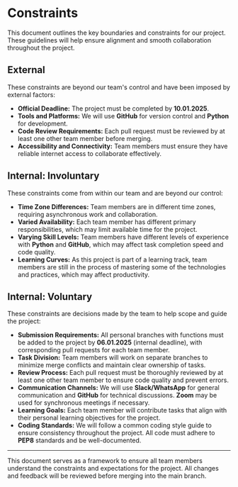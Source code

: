 <!-- this template is for inspiration, feel free to change it however you like! -->

# Constraints

This document outlines the key boundaries and constraints for our project.
These guidelines will help ensure alignment and smooth collaboration throughout
the project.

## External

<!--
  constraints coming from the outside that your team has no control over:
  - project deadlines
  - number of unit tests required to pass a code review
  - technologies (sometimes a client will tell you what to use)
  - power or connectivity
  - ...
-->
These constraints are beyond our team's control and have
been imposed by external factors:

- **Official Deadline:** The project must be completed by **10.01.2025**.
- **Tools and Platforms:** We will use **GitHub** for version
control and **Python** for development.
- **Code Review Requirements:** Each pull request must be reviewed
by at least one other team member before merging.
- **Accessibility and Connectivity:** Team members must ensure they have reliable
internet access to collaborate effectively.

## Internal: Involuntary

<!--
  constraints that come from within your team, and you have no control over:
  - each of your individual skill levels
  - amount of time available to work on the project
-->
These constraints come from within our team and are beyond our control:

- **Time Zone Differences:** Team members are in different time zones,
requiring asynchronous work and collaboration.
- **Varied Availability:** Each team member has different primary
responsibilities, which may limit available time for the project.
- **Varying Skill Levels:** Team members have different levels of experience
with **Python** and **GitHub**, which may affect task completion speed and code quality.
- **Learning Curves:** As this project is part of a learning track, team members
are still in the process of mastering some of the technologies and practices, which
may affect productivity.

## Internal: Voluntary

<!--
  constraints that your team decided on to help scope the project. they may include:
  - coding style & conventions
  - agree on a code review checklist for the project repository
  - the number of hours you want to spend working
  - only using the colors black and white
-->

These constraints are decisions made by the team to help scope and guide the project:

- **Submission Requirements:** All personal branches with functions must be
added to the project by **06.01.2025** (internal deadline),
with corresponding pull requests for each team member.
- **Task Division:** Team members will work on separate branches to minimize
merge conflicts and maintain clear ownership of tasks.
- **Review Process:** Each pull request must be thoroughly reviewed by at
least one other team member to ensure code quality and prevent errors.
- **Communication Channels:** We will use **Slack/WhatsApp** for general communication
and **GitHub** for technical discussions. **Zoom** may be used for synchronous
meetings if necessary.
- **Learning Goals:** Each team member will contribute tasks that align with
their personal learning objectives for the project.
- **Coding Standards:** We will follow a common coding style guide to ensure consistency
throughout the project. All code must adhere to **PEP8** standards and be well-documented.

---

This document serves as a framework to ensure all team members understand
the constraints and expectations for the project. All changes and feedback will
be reviewed before merging into the main branch.
